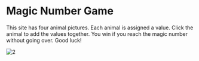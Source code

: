 # Magic Number Game
This site has four animal pictures.  Each animal is assigned a value. Click the animal to add the values together. You win if you reach the magic number without going over. Good luck!

![2](https://user-images.githubusercontent.com/48167135/69905820-426d2180-136e-11ea-879d-21741e62688d.jpg)

